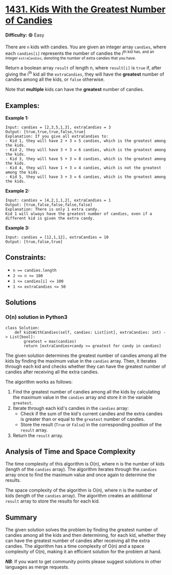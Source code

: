# [1431. Kids With the Greatest Number of Candies](https://leetcode.com/problems/kids-with-the-greatest-number-of-candies/description/)

**Difficulty:** :green_circle: Easy

There are `n` kids with candies. You are given an integer array `candies`,
where each `candies[i]` represents the number of candies the i<sup>th</sub> 
kid has, and an integer `extraCandies`, denoting the number of extra candies 
that you have.

Return a boolean array `result` of length n, where `result[i]` is `true` if, 
after giving the i<sup>th</sup> kid all the `extraCandies`, they will have 
the **greatest** number of candies among all the kids, or `false` otherwise.

Note that **multiple** kids can have the **greatest** number of candies.

## Examples:

**Example 1:**

```text
Input: candies = [2,3,5,1,3], extraCandies = 3
Output: [true,true,true,false,true] 
Explanation: If you give all extraCandies to:
- Kid 1, they will have 2 + 3 = 5 candies, which is the greatest among the kids.
- Kid 2, they will have 3 + 3 = 6 candies, which is the greatest among the kids.
- Kid 3, they will have 5 + 3 = 8 candies, which is the greatest among the kids.
- Kid 4, they will have 1 + 3 = 4 candies, which is not the greatest among the kids.
- Kid 5, they will have 3 + 3 = 6 candies, which is the greatest among the kids.
```

**Example 2:**

```text
Input: candies = [4,2,1,1,2], extraCandies = 1
Output: [true,false,false,false,false] 
Explanation: There is only 1 extra candy.
Kid 1 will always have the greatest number of candies, even if a different kid is given the extra candy.
```

**Example 3:**

```text
Input: candies = [12,1,12], extraCandies = 10
Output: [true,false,true]
```

## Constraints:

- `n == candies.length`
- `2 <= n <= 100`
- `1 <= candies[i] <= 100`
- `1 <= extraCandies <= 50`


## Solutions

### O(n) solution in Python3

```python3
class Solution:
    def kidsWithCandies(self, candies: List[int], extraCandies: int) -> List[bool]:
        greatest = max(candies)
        return [extraCandies+candy >= greatest for candy in candies]
```

The given solution determines the greatest number of candies among all the kids by finding the maximum value in the `candies` array. Then, it iterates through each kid and checks whether they can have the greatest number of candies after receiving all the extra candies.

The algorithm works as follows:
1. Find the greatest number of candies among all the kids by calculating the maximum value in the `candies` array and store it in the variable `greatest`.
2. Iterate through each kid's candies in the `candies` array:
   - Check if the sum of the kid's current candies and the extra candies is greater than or equal to the `greatest` number of candies.
   - Store the result (`True` or `False`) in the corresponding position of the `result` array.
3. Return the `result` array.

## Analysis of Time and Space Complexity

The time complexity of this algorithm is O(n), where n is the number of kids (length of the `candies` array). The algorithm iterates through the `candies` array once to find the maximum value and once again to determine the results.

The space complexity of the algorithm is O(n), where n is the number of kids (length of the `candies` array). The algorithm creates an additional `result` array to store the results for each kid.

## Summary

The given solution solves the problem by finding the greatest number of candies among all the kids and then determining, for each kid, whether they can have the greatest number of candies after receiving all the extra candies. The algorithm has a time complexity of O(n) and a space complexity of O(n), making it an efficient solution for the problem at hand.

***NB***: If you want to get community points please suggest solutions in other languages as merge requests.
